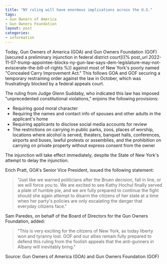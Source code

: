 ```yaml
---
title: "NY ruling will have enormous implications across the U.S."
tags:
- Gun Owners of America
- Gun Owners Foundation
layout: post
categories:
- information
---
```


Today, Gun Owners of America (GOA) and Gun Owners Foundation (GOF) [secured a preliminary injunction in federal district court]({% post_url 2022-11-07-trump-appointee-blocks-ny-gun-law-says-dem-legislature-may-not-eviscerate-the-bill-of-rights %}) against most of New York's poorly named "Concealed Carry Improvement Act." This follows GOA and GOF securing a temporary restraining order against the law in October, which was frustratingly blocked by a federal appeals court.

The ruling from Judge Glenn Suddaby, who indicated this law has imposed "unprecedented constitutional violations," enjoins the following provisions:

- Requiring good moral character
- Requiring the names and contact info of spouses and other adults in the applicant's home
- Requiring applicants to disclose social media accounts for review
- The restrictions on carrying in public parks, zoos, places of worship, locations where alcohol is served, theaters, banquet halls, conferences, airports and buses, lawful protests or assemblies, and the prohibition on carrying on private property without express consent from the owner

The injunction will take effect immediately, despite the State of New York's attempt to delay the injunction.

Erich Pratt, GOA's Senior Vice President, issued the following statement:

> "Just like we warned politicians after the Bruen decision, fall in line, or we will force you to. We are excited to see Kathy Hochul finally served a plate of humble pie, and we are fully prepared to continue the fight should she again attempt to disarm the citizens of her state at a time when her party's policies are only escalating the danger that everyday citizens face."

Sam Paredes, on behalf of the Board of Directors for the Gun Owners Foundation, added:

> "This is very exciting for the citizens of New York, as today liberty won and tyranny lost. GOF and our allies remain fully prepared to defend this ruling from the foolish appeals that the anti-gunners in Albany will inevitably bring."

Source: Gun Owners of America (GOA) and Gun Owners Foundation (GOF)
